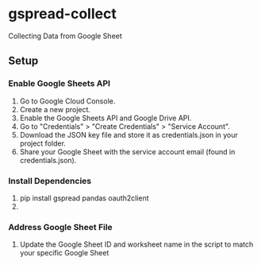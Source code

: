 # gspread-collect
Collecting Data from Google Sheet

## Setup
### Enable Google Sheets API
1. Go to Google Cloud Console.
2. Create a new project.
3. Enable the Google Sheets API and Google Drive API.
4. Go to "Credentials" > "Create Credentials" > "Service Account".
5. Download the JSON key file and store it as credentials.json in your project folder.
6. Share your Google Sheet with the service account email (found in credentials.json).

### Install Dependencies
1. pip install gspread pandas oauth2client
2. 
### Address Google Sheet File
1. Update the Google Sheet ID and worksheet name in the script to match your specific Google Sheet

